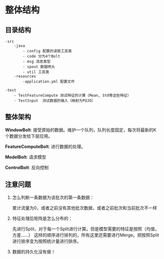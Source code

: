 # 整体结构

## 目录结构

```
-src
	-java
		- config 配置的读取工具类
		- code 分为4个Bolt
		- msg 消息类型
		- spout 数据喷头
		- util 工具类
	-resources
		-application.yml 配置文件

-test
	- TestFeatureCompute 测试特征的计算（Mean, Std等这些特征）
	- TestInput  测试数据的输入（映射为POJO）
```

## 整体架构

**WindowBolt**: 接受原始的数据。维护一个队列，队列长度固定，每次将最新的K个数据分发给下层应用。

**FeatureComputeBolt**: 进行数据的处理。

**ModelBolt**: 请求模型

**ControlBolt**: 反向控制



## 注意问题

1. 怎么判断一条数据为该批次的第一条数据：

   累计流量为0，或者之前没有其他批次数据，或者之前批次和当前批次不一样

2. 特征处理后矩阵是怎么分布的：

   先进行Split，对于每一个Split进行计算。但是模型需要的特征是按照（均值，方差……） 这样的顺序进行排列的，所有这里还需要进行Merge。把按照Split进行排序变为按照统计量进行排序。

3. 数据的持久化没有做！